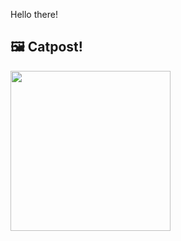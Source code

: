 Hello there!



## 🖼️ Catpost!

<sub>
    <img src="https://cdn2.thecatapi.com/images/d61.jpg" height="256">
</sub>

